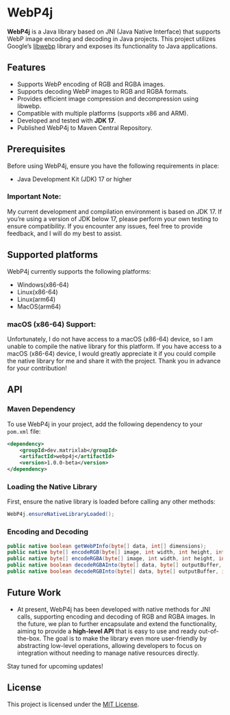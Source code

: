 # WebP4j

**WebP4j** is a Java library based on JNI (Java Native Interface) that supports WebP image encoding and decoding in Java projects. This project utilizes Google’s [libwebp](https://developers.google.com/speed/webp) library and exposes its functionality to Java applications.

## Features

- Supports WebP encoding of RGB and RGBA images.
- Supports decoding WebP images to RGB and RGBA formats.
- Provides efficient image compression and decompression using libwebp.
- Compatible with multiple platforms (supports x86 and ARM).
- Developed and tested with **JDK 17**.
- Published WebP4j to Maven Central Repository.

## Prerequisites

Before using WebP4j, ensure you have the following requirements in place:

- Java Development Kit (JDK) 17 or higher

### Important Note:

My current development and compilation environment is based on JDK 17. If you’re using a version of JDK below 17, please perform your own testing to ensure compatibility. If you encounter any issues, feel free to provide feedback, and I will do my best to assist.

## Supported platforms

WebP4j currently supports the following platforms:

- Windows(x86-64)
- Linux(x86-64)
- Linux(arm64)
- MacOS(arm64)

### macOS (x86-64) Support:

Unfortunately, I do not have access to a macOS (x86-64) device, so I am unable to compile the native library for this platform. If you have access to a macOS (x86-64) device, I would greatly appreciate it if you could compile the native library for me and share it with the project. Thank you in advance for your contribution!

## API

### Maven Dependency

To use WebP4j in your project, add the following dependency to your `pom.xml` file:

```xml
<dependency>
    <groupId>dev.matrixlab</groupId>
    <artifactId>webp4j</artifactId>
    <version>1.0.0-beta</version>
</dependency>
```

### Loading the Native Library

First, ensure the native library is loaded before calling any other methods:

```java
WebP4j.ensureNativeLibraryLoaded();
```

### Encoding and Decoding

```java
public native boolean getWebPInfo(byte[] data, int[] dimensions);
public native byte[] encodeRGB(byte[] image, int width, int height, int stride, float quality);
public native byte[] encodeRGBA(byte[] image, int width, int height, int stride, float quality);
public native boolean decodeRGBAInto(byte[] data, byte[] outputBuffer, int outputStride);
public native boolean decodeRGBInto(byte[] data, byte[] outputBuffer, int outputStride);
```

## Future Work

- At present, WebP4j has been developed with native methods for JNI calls, supporting encoding and decoding of RGB and RGBA images. In the future, we plan to further encapsulate and extend the functionality, aiming to provide a **high-level API** that is easy to use and ready out-of-the-box. The goal is to make the library even more user-friendly by abstracting low-level operations, allowing developers to focus on integration without needing to manage native resources directly.

Stay tuned for upcoming updates!

## License

This project is licensed under the [MIT License](https://opensource.org/licenses/MIT).
